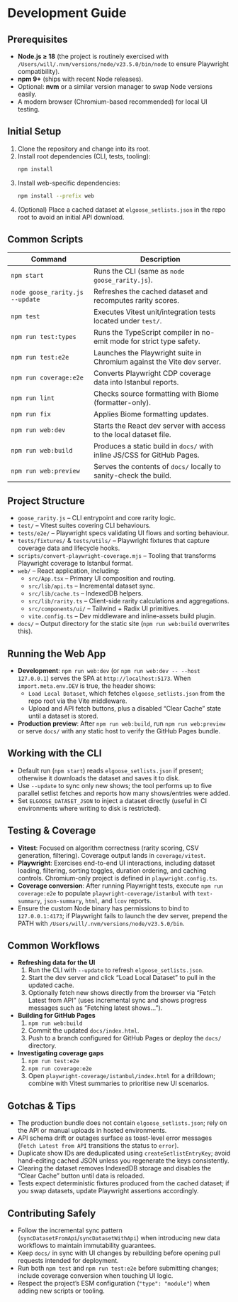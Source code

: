 # Development Guide

## Prerequisites
- **Node.js ≥ 18** (the project is routinely exercised with `/Users/will/.nvm/versions/node/v23.5.0/bin/node` to ensure Playwright compatibility).
- **npm 9+** (ships with recent Node releases).
- Optional: **nvm** or a similar version manager to swap Node versions easily.
- A modern browser (Chromium-based recommended) for local UI testing.

## Initial Setup
1. Clone the repository and change into its root.
2. Install root dependencies (CLI, tests, tooling):
   ```bash
   npm install
   ```
3. Install web-specific dependencies:
   ```bash
   npm install --prefix web
   ```
4. (Optional) Place a cached dataset at `elgoose_setlists.json` in the repo root to avoid an initial API download.

## Common Scripts
| Command | Description |
| --- | --- |
| `npm start` | Runs the CLI (same as `node goose_rarity.js`). |
| `node goose_rarity.js --update` | Refreshes the cached dataset and recomputes rarity scores. |
| `npm test` | Executes Vitest unit/integration tests located under `test/`. |
| `npm run test:types` | Runs the TypeScript compiler in no-emit mode for strict type safety. |
| `npm run test:e2e` | Launches the Playwright suite in Chromium against the Vite dev server. |
| `npm run coverage:e2e` | Converts Playwright CDP coverage data into Istanbul reports. |
| `npm run lint` | Checks source formatting with Biome (formatter-only). |
| `npm run fix` | Applies Biome formatting updates. |
| `npm run web:dev` | Starts the React dev server with access to the local dataset file. |
| `npm run web:build` | Produces a static build in `docs/` with inline JS/CSS for GitHub Pages. |
| `npm run web:preview` | Serves the contents of `docs/` locally to sanity-check the build. |

## Project Structure
- `goose_rarity.js` – CLI entrypoint and core rarity logic.
- `test/` – Vitest suites covering CLI behaviours.
- `tests/e2e/` – Playwright specs validating UI flows and sorting behaviour.
- `tests/fixtures/` & `tests/utils/` – Playwright fixtures that capture coverage data and lifecycle hooks.
- `scripts/convert-playwright-coverage.mjs` – Tooling that transforms Playwright coverage to Istanbul format.
- `web/` – React application, including:
  - `src/App.tsx` – Primary UI composition and routing.
  - `src/lib/api.ts` – Incremental dataset sync.
  - `src/lib/cache.ts` – IndexedDB helpers.
  - `src/lib/rarity.ts` – Client-side rarity calculations and aggregations.
  - `src/components/ui/` – Tailwind + Radix UI primitives.
  - `vite.config.ts` – Dev middleware and inline-assets build plugin.
- `docs/` – Output directory for the static site (`npm run web:build` overwrites this).

## Running the Web App
- **Development**: `npm run web:dev` (or `npm run web:dev -- --host 127.0.0.1`) serves the SPA at `http://localhost:5173`. When `import.meta.env.DEV` is true, the header shows:
  - `Load Local Dataset`, which fetches `elgoose_setlists.json` from the repo root via the Vite middleware.
  - Upload and API fetch buttons, plus a disabled “Clear Cache” state until a dataset is stored.
- **Production preview**: After `npm run web:build`, run `npm run web:preview` or serve `docs/` with any static host to verify the GitHub Pages bundle.

## Working with the CLI
- Default run (`npm start`) reads `elgoose_setlists.json` if present; otherwise it downloads the dataset and saves it to disk.
- Use `--update` to sync only new shows; the tool performs up to five parallel setlist fetches and reports how many shows/entries were added.
- Set `ELGOOSE_DATASET_JSON` to inject a dataset directly (useful in CI environments where writing to disk is restricted).

## Testing & Coverage
- **Vitest**: Focused on algorithm correctness (rarity scoring, CSV generation, filtering). Coverage output lands in `coverage/vitest`.
- **Playwright**: Exercises end-to-end UI interactions, including dataset loading, filtering, sorting toggles, duration ordering, and caching controls. Chromium-only project is defined in `playwright.config.ts`.
- **Coverage conversion**: After running Playwright tests, execute `npm run coverage:e2e` to populate `playwright-coverage/istanbul` with `text-summary`, `json-summary`, `html`, and `lcov` reports.
- Ensure the custom Node binary has permissions to bind to `127.0.0.1:4173`; if Playwright fails to launch the dev server, prepend the PATH with `/Users/will/.nvm/versions/node/v23.5.0/bin`.

## Common Workflows
- **Refreshing data for the UI**
  1. Run the CLI with `--update` to refresh `elgoose_setlists.json`.
  2. Start the dev server and click “Load Local Dataset” to pull in the updated cache.
  3. Optionally fetch new shows directly from the browser via “Fetch Latest from API” (uses incremental sync and shows progress messages such as “Fetching latest shows…”).
- **Building for GitHub Pages**
  1. `npm run web:build`
  2. Commit the updated `docs/index.html`.
  3. Push to a branch configured for GitHub Pages or deploy the `docs/` directory.
- **Investigating coverage gaps**
  1. `npm run test:e2e`
  2. `npm run coverage:e2e`
  3. Open `playwright-coverage/istanbul/index.html` for a drilldown; combine with Vitest summaries to prioritise new UI scenarios.

## Gotchas & Tips
- The production bundle does not contain `elgoose_setlists.json`; rely on the API or manual uploads in hosted environments.
- API schema drift or outages surface as toast-level error messages (`Fetch Latest from API` transitions the status to `error`).
- Duplicate show IDs are deduplicated using `createSetlistEntryKey`; avoid hand-editing cached JSON unless you regenerate the keys consistently.
- Clearing the dataset removes IndexedDB storage and disables the “Clear Cache” button until data is reloaded.
- Tests expect deterministic fixtures produced from the cached dataset; if you swap datasets, update Playwright assertions accordingly.

## Contributing Safely
- Follow the incremental sync pattern (`syncDatasetFromApi`/`syncDatasetWithApi`) when introducing new data workflows to maintain immutability guarantees.
- Keep `docs/` in sync with UI changes by rebuilding before opening pull requests intended for deployment.
- Run both `npm test` and `npm run test:e2e` before submitting changes; include coverage conversion when touching UI logic.
- Respect the project’s ESM configuration (`"type": "module"`) when adding new scripts or tooling.
